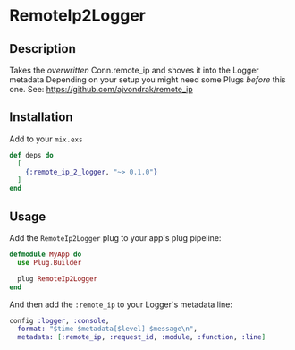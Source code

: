 # RemoteIp2Logger

## Description

Takes the _overwritten_ Conn.remote_ip and shoves it into the Logger metadata
Depending on your setup you might need some Plugs _before_ this one.
See: https://github.com/ajvondrak/remote_ip

## Installation
Add to your `mix.exs`

```elixir
def deps do
  [
    {:remote_ip_2_logger, "~> 0.1.0"}
  ]
end
```

## Usage 
Add the `RemoteIp2Logger` plug to your app's plug pipeline:

```elixir
defmodule MyApp do
  use Plug.Builder

  plug RemoteIp2Logger
end
```

And then add the `:remote_ip` to your Logger's metadata line:
```elixir
config :logger, :console,
  format: "$time $metadata[$level] $message\n",
  metadata: [:remote_ip, :request_id, :module, :function, :line]
```
